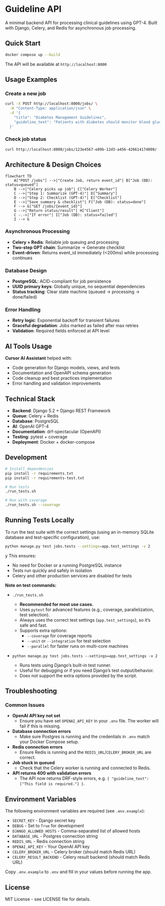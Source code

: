 # Guideline API

A minimal backend API for processing clinical guidelines using GPT-4. Built with Django, Celery, and Redis for asynchronous job processing.

## Quick Start

```bash
docker compose up --build
```

The API will be available at `http://localhost:8000`

## Usage Examples

### Create a new job
```bash
curl -X POST http://localhost:8000/jobs/ \
  -H "Content-Type: application/json" \
  -d '{
    "title": "Diabetes Management Guidelines",
    "guideline_text": "Patients with diabetes should monitor blood glucose daily and take medications as prescribed. Regular checkups with healthcare providers are essential for managing the condition effectively."
  }'
```

### Check job status
```bash
curl http://localhost:8000/jobs/123e4567-e89b-12d3-a456-426614174000/
```

## Architecture & Design Choices

```mermaid
flowchart TD
    A["POST /jobs"] -->|"Create Job, return event_id"| B["Job (DB): status=queued"]
    B -->|"Celery picks up job"| C["Celery Worker"]
    C -->|"Step 1: Summarize (GPT-4)"| D["Summary"]
    D -->|"Step 2: Checklist (GPT-4)"| E["Checklist"]
    E -->|"Save summary & checklist"| F["Job (DB): status=done"]
    F --> G["GET /jobs/{event_id}"]
    G -->|"Return status/result"| H["Client"]
    C -.->|"If error"| I["Job (DB): status=failed"]
    I --> G
```

### **Asynchronous Processing**
- **Celery + Redis**: Reliable job queuing and processing
- **Two-step GPT chain**: Summarize → Generate checklist
- **Event-driven**: Returns event_id immediately (<200ms) while processing continues

### **Database Design**
- **PostgreSQL**: ACID-compliant for job persistence
- **UUID primary keys**: Globally unique, no sequential dependencies
- **Status tracking**: Clear state machine (queued → processing → done/failed)

### **Error Handling**
- **Retry logic**: Exponential backoff for transient failures
- **Graceful degradation**: Jobs marked as failed after max retries
- **Validation**: Required fields enforced at API level

## AI Tools Usage

**Cursor AI Assistant** helped with:
- Code generation for Django models, views, and tests
- Documentation and OpenAPI schema generation
- Code cleanup and best practices implementation
- Error handling and validation improvements

## Technical Stack

- **Backend**: Django 5.2 + Django REST Framework
- **Queue**: Celery + Redis
- **Database**: PostgreSQL
- **AI**: OpenAI GPT-4
- **Documentation**: drf-spectacular (OpenAPI)
- **Testing**: pytest + coverage
- **Deployment**: Docker + docker-compose

## Development

```bash
# Install dependencies
pip install -r requirements.txt
pip install -r requirements-test.txt

# Run tests
./run_tests.sh

# Run with coverage
./run_tests.sh --coverage
```

## Running Tests Locally

To run the test suite with the correct settings (using an in-memory SQLite database and test-specific configuration), use:

```sh
python manage.py test jobs.tests --settings=app.test_settings -v 2
```
y
This ensures:
- No need for Docker or a running PostgreSQL instance
- Tests run quickly and safely in isolation
- Celery and other production services are disabled for tests

**Note on test commands:**

- `./run_tests.sh`  
  - **Recommended for most use cases.**
  - Uses `pytest` for advanced features (e.g., coverage, parallelization, test selection).
  - Always uses the correct test settings (`app.test_settings`), so it’s safe and fast.
  - Supports extra options:
    - `--coverage` for coverage reports
    - `--unit` or `--integration` for test selection
    - `--parallel` for faster runs on multi-core machines

- `python manage.py test jobs.tests --settings=app.test_settings -v 2`  
  - Runs tests using Django’s built-in test runner.
  - Useful for debugging or if you need Django’s test output/behavior.
  - Does not support the extra options provided by the script.

## Troubleshooting

### Common Issues

- **OpenAI API key not set**
  - Ensure you have set `OPENAI_API_KEY` in your `.env` file. The worker will fail if this is missing.
- **Database connection errors**
  - Make sure Postgres is running and the credentials in `.env` match your Docker Compose setup.
- **Redis connection errors**
  - Ensure Redis is running and the `REDIS_URL`/`CELERY_BROKER_URL` are correct.
- **Job stuck in queued**
  - Check that the Celery worker is running and connected to Redis.
- **API returns 400 with validation errors**
  - The API now returns DRF-style errors, e.g. `{ "guideline_text": ["This field is required."] }`.

## Environment Variables

The following environment variables are required (see `.env.example`):

- `SECRET_KEY` - Django secret key
- `DEBUG` - Set to `True` for development
- `DJANGO_ALLOWED_HOSTS` - Comma-separated list of allowed hosts
- `DATABASE_URL` - Postgres connection string
- `REDIS_URL` - Redis connection string
- `OPENAI_API_KEY` - Your OpenAI API key
- `CELERY_BROKER_URL` - Celery broker (should match Redis URL)
- `CELERY_RESULT_BACKEND` - Celery result backend (should match Redis URL)

Copy `.env.example` to `.env` and fill in your values before running the app.

## License

MIT License - see LICENSE file for details. 
